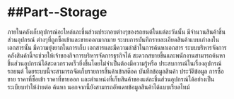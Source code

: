 ##Part--Storage
=============

ภายในคลังเก็บอุปกรณ์อะไหล่และชิ้นส่วนประกอบต่างๆของรถยนต์ในแต่ละวันนั้น มีจำนวนสินค้าชิ้นส่วนอุปกรณ์
ต่างๆที่ถูกซื้อเข้าและขายออกมากมาย ระบบการบันทึกรายละเอียดสินค้าแบบเก่าลงในเอกสารนั้น มีความยุ่งยากในการเก็บ
เอกสารและมีความล่าช้าในการค้นหาเอกสาร ระบบบริหารจัดการคลังสินค้านี้จะช่วยให้เจ้าของกิจการบริหารจัดการธุรกิจได้
สะดวกสบายขึ้นและพนักงานสามารถค้นหาชิ้นส่วนอุปกรณ์ได้สะดวกรวดเร็วยิ่งขึ้นโดยไม่จำเป็นต้องมีความรู้หรือ
ประสบการณ์ในเรื่องอุปกรณ์รถยนต์ โดยระบบนี้จะสามารถจัดเก็บรายการสิ้นค้าเข้าสต๊อค บันทึกข้อมูลสินค้า ประวัติข้อมูล
การซื้อขาย ราคาที่ซื้อเข้า ราคาที่ขายออก และตำแหน่งที่เก็บสินค้าของแต่ละชิ้นส่วนอุปกรณ์ได้อย่างเป็นระเบียบทำให้ง่ายต่อ
ค้นหา นอกจากนี้ยังสามารถอัพเดทข้อมูลสินค้าได้แบบเรียลไทม์
